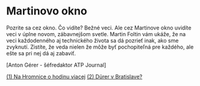 
# Martinovo okno

Pozrite sa cez okno. Čo vidíte? Bežné veci. Ale cez Martinove okno uvidíte veci v úplne novom, zábavnejšom svetle. Martin Foltin vám ukáže, že na veci každodenného aj technického života sa dá pozrieť inak, ako sme zvyknutí. Zistíte, že veda nielen že môže byť pochopiteľná pre každého, ale ešte sa pri nej dá aj zabaviť.


\[Anton Gérer \- šéfredaktor ATP Journal\]


[(1) Na Hromnice o hodinu viacej](https://www.atpjournal.sk/buxus/docs/casopisy_cele/ATP_journal_02_2025_vnutro%20web.pdf)
[(2) Dürer v Bratislave?](https://github.com/MartinFoltin/okno/tree/main/02_Durer)

